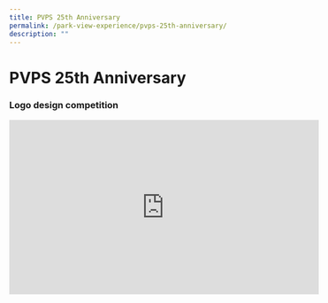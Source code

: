 ```yaml
---
title: PVPS 25th Anniversary
permalink: /park-view-experience/pvps-25th-anniversary/
description: ""
---
```

# **PVPS 25th Anniversary**

### Logo design competition


<iframe width="560" height="315" src="https://www.youtube.com/embed/iTgd043Lgvw" title="YouTube video player" frameborder="0" allow="accelerometer; autoplay; clipboard-write; encrypted-media; gyroscope; picture-in-picture" allowfullscreen=""></iframe>